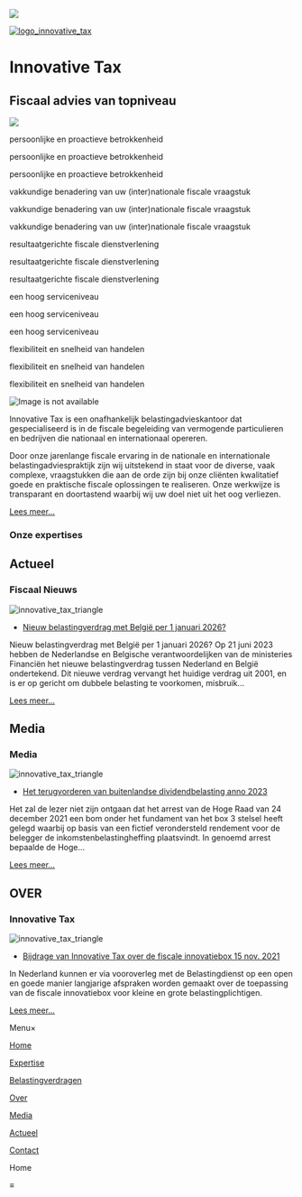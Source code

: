 ![](https://www.innovativetax.nl/images/loading.gif)

[![logo_innovative_tax](https://www.innovativetax.nl/templates/innovativetax/images/logo_innovative_tax.png)](https://www.innovativetax.nl/)

# Innovative Tax

## Fiscaal advies van topniveau

![](https://www.innovativetax.nl/images/1400857904_1_ReizenChili_1432108467.png)

persoonlijke en proactieve betrokkenheid

persoonlijke en proactieve betrokkenheid

persoonlijke en proactieve betrokkenheid

vakkundige benadering van uw (inter)nationale fiscale vraagstuk

vakkundige benadering van uw (inter)nationale fiscale vraagstuk

vakkundige benadering van uw (inter)nationale fiscale vraagstuk

resultaatgerichte fiscale dienstverlening

resultaatgerichte fiscale dienstverlening

resultaatgerichte fiscale dienstverlening

een hoog serviceniveau

een hoog serviceniveau

een hoog serviceniveau

flexibiliteit en snelheid van handelen

flexibiliteit en snelheid van handelen

flexibiliteit en snelheid van handelen

![Image is not available](https://www.innovativetax.nl/images/nob.svg)

Innovative Tax is een onafhankelijk belastingadvieskantoor dat gespecialiseerd is in de fiscale begeleiding van vermogende particulieren en bedrijven die nationaal en internationaal opereren.

Door onze jarenlange fiscale ervaring in de nationale en internationale belastingadviespraktijk zijn wij uitstekend in staat voor de diverse, vaak complexe, vraagstukken die aan de orde zijn bij onze cliënten kwalitatief goede en praktische fiscale oplossingen te realiseren. Onze werkwijze is transparant en doortastend waarbij wij uw doel niet uit het oog verliezen.

[Lees meer...](https://www.innovativetax.nl/over-innovative-tax.html)

### Onze expertises

## Actueel

### Fiscaal Nieuws

![innovative_tax_triangle](https://www.innovativetax.nl/templates/innovativetax/images/triangle_border_234.png)

- [Nieuw belastingverdrag met België per 1 januari 2026?](https://www.innovativetax.nl/actueel/nieuw-belastingverdrag-met-belgie-per-1-januari-2026.html)


Nieuw belastingverdrag met België per 1 januari 2026? Op 21 juni 2023 hebben de Nederlandse en Belgische verantwoordelijken van de ministeries Financiën het nieuwe belastingverdrag tussen Nederland en België ondertekend. Dit nieuwe verdrag vervangt het huidige verdrag uit 2001, en is er op gericht om dubbele belasting te voorkomen, misbruik…




[Lees meer...](https://www.innovativetax.nl/actueel/nieuw-belastingverdrag-met-belgie-per-1-januari-2026.html)


## Media

### Media

![innovative_tax_triangle](https://www.innovativetax.nl/templates/innovativetax/images/triangle_border_234.png)

- [Het terugvorderen van buitenlandse dividendbelasting anno 2023](https://www.innovativetax.nl/in-de-media/het-terugvorderen-van-buitenlandse-dividendbelasting-anno-2023.html)


Het zal de lezer niet zijn ontgaan dat het arrest van de Hoge Raad van 24 december 2021 een bom onder het fundament van het box 3 stelsel heeft gelegd waarbij op basis van een fictief verondersteld rendement voor de belegger de inkomstenbelastingheffing plaatsvindt. In genoemd arrest bepaalde de Hoge…




[Lees meer...](https://www.innovativetax.nl/in-de-media/het-terugvorderen-van-buitenlandse-dividendbelasting-anno-2023.html)


## OVER

### Innovative Tax

![innovative_tax_triangle](https://www.innovativetax.nl/templates/innovativetax/images/triangle_border_234.png)

- [Bijdrage van Innovative Tax over de fiscale innovatiebox 15 nov. 2021](https://www.innovativetax.nl/actueel/over-innovative-tax/bijdrage-van-innovative-tax-over-de-fiscale-innovatiebox-15-nov-2021.html)


In Nederland kunnen er via vooroverleg met de Belastingdienst op een open en goede manier langjarige afspraken worden gemaakt over de toepassing van de fiscale innovatiebox voor kleine en grote belastingplichtigen.




[Lees meer...](https://www.innovativetax.nl/actueel/over-innovative-tax/bijdrage-van-innovative-tax-over-de-fiscale-innovatiebox-15-nov-2021.html)


Menu×

[Home](https://www.innovativetax.nl/)

[Expertise](https://www.innovativetax.nl/expertise-nl.html)

[Belastingverdragen](https://www.innovativetax.nl/belastingverdragen.html)

[Over](https://www.innovativetax.nl/over-innovative-tax.html)

[Media](https://www.innovativetax.nl/in-de-media.html)

[Actueel](https://www.innovativetax.nl/actueel.html)

[Contact](https://www.innovativetax.nl/contact.html)

Home

≡